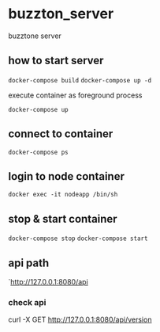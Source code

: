# buzzton_server

buzztone server

## how to start server

`docker-compose build`
`docker-compose up -d`

execute container as foreground process

`docker-compose up`

## connect to container 

`docker-compose ps`

## login to node container

`docker exec -it nodeapp /bin/sh`

## stop & start container

`docker-compose stop`
`docker-compose start`

## api path

`http://127.0.0.1:8080/api

### check api

curl -X GET http://127.0.0.1:8080/api/version
